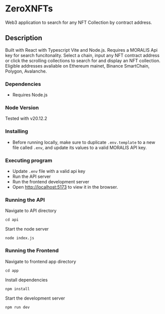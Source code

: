 # ZeroXNFTs

Web3 application to search for any NFT Collection by contract address. 

## Description

Built with React with Typescript Vite and Node.js. Requires a MORALIS Api key for search funcitonality. 
Select a chain, input any NFT contract address or click the scrolling collections to search for and display an NFT collection. Eligible addresses avaliable on Ethereum mainet, Binance SmartChain, Polygon, Avalanche. 

### Dependencies
* Requires Node.js

### Node Version
Tested with v20.12.2

### Installing
* Before running locally, make sure to duplicate `.env.template` to a new file called `.env`, and update its values to a valid MORALIS API key.
  
### Executing program
* Update `.env` file with a valid api key
* Run the API server
* Run the frontend development server
* Open [http://localhost:5173](http://localhost:5173) to view it in the browser.

### Running the API
  
Navigate to API directory  
```
cd api
```
Start the node server
```
node index.js
```
### Running the Frontend 

Navigate to frontend app directory  
```
cd app
```
Install dependencies 
```
npm install
```
Start the development server
```
npm run dev
```



